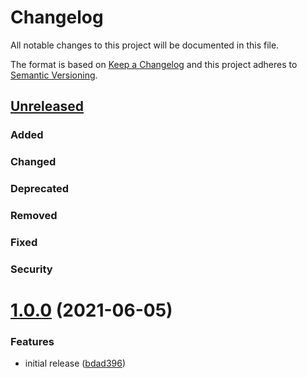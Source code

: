 # Changelog

All notable changes to this project will be documented in this file.

The format is based on [Keep a Changelog](http://keepachangelog.com/en/1.0.0/)
and this project adheres to [Semantic Versioning](http://semver.org/spec/v2.0.0.html).


## [Unreleased]

### Added

### Changed

### Deprecated

### Removed

### Fixed

### Security

# [1.0.0] (2021-06-05)

### Features

* initial release ([bdad396](https://github.com/mohatt/package-skeleton-php/commit/bdad396815eb1b325da2e159ea0390db258e7065))

[Unreleased]: https://github.com/mohatt/package-skeleton-php/compare/1.0.0...HEAD
[1.0.0]: https://github.com/mohatt/package-skeleton-php/commits/1.0.0
